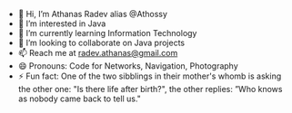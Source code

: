 - 👋 Hi, I’m Athanas Radev alias @Athossy
- 👀 I’m interested in Java
- 🌱 I’m currently learning Information Technology
- 💞️ I’m looking to collaborate on Java projects
- 📫 Reach me at radev.athanas@gmail.com
- 😄 Pronouns: Code for Networks, Navigation, Photography
- ⚡ Fun fact: One of the two sibblings
  in their mother's whomb is asking the other one:
  "Is there life after birth?", the other replies:
  ”Who knows as nobody came back to tell us."

<!---
Athossy/Athossy is a ✨ special ✨ repository because its `README.md` (this file) appears on your GitHub profile.
You can click the Preview link to take a look at your changes.
--->
